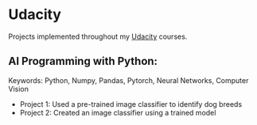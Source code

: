 # Udacity
Projects implemented throughout my [Udacity](https//www.udacity.com) courses.

## AI Programming with Python:
  Keywords: Python, Numpy, Pandas, Pytorch, Neural Networks, Computer Vision
  
* Project 1: Used a pre-trained image classifier to identify dog breeds
* Project 2: Created an image classifier using a trained model
